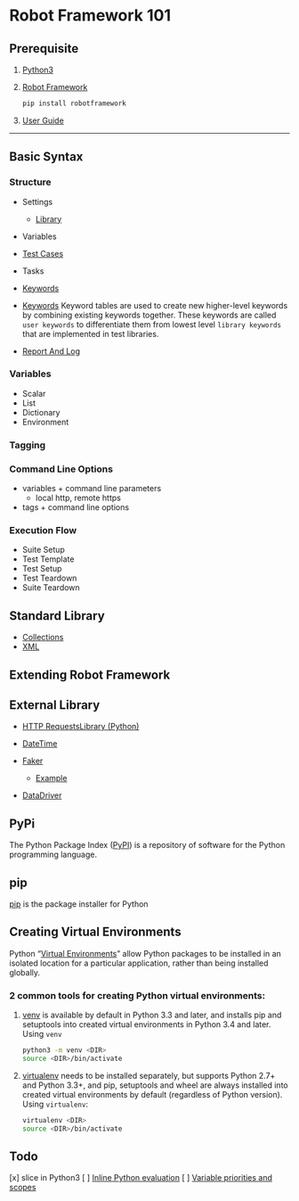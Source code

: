 # Robot Framework 101

## Prerequisite

1. [Python3](https://www.python.org/downloads/)
2. [Robot Framework](https://robotframework.org/)

   ```sh
   pip install robotframework
   ```

3. [User Guide](http://robotframework.org/robotframework/latest/RobotFrameworkUserGuide.html)

---

## Basic Syntax

### Structure

- Settings
  - [Library](https://robotframework.org/#examples)
- Variables
- [Test Cases](https://robotframework.org/#examples)
- Tasks
- [Keywords](https://robotframework.org/#examples)
- [Keywords](http://robotframework.org/robotframework/latest/RobotFrameworkUserGuide.html#creating-user-keywords)
  Keyword tables are used to create new higher-level keywords by combining existing keywords together. These keywords are called `user keywords` to differentiate them from lowest level `library keywords` that are implemented in test libraries.

- [Report And Log](https://robotframework.org/#examples)

### Variables

- Scalar
- List
- Dictionary
- Environment

### Tagging

### Command Line Options

- variables + command line parameters
  - local http, remote https
- tags + command line options

### Execution Flow

- Suite Setup
- Test Template
- Test Setup
- Test Teardown
- Suite Teardown

## Standard Library

- [Collections](http://robotframework.org/robotframework/latest/libraries/Collections.html)
- [XML](http://robotframework.org/robotframework/latest/libraries/XML.html)

## Extending Robot Framework

## External Library

- [HTTP RequestsLibrary (Python)](/requestsLibrary/README.md)

- [DateTime](http://robotframework.org/robotframework/latest/libraries/DateTime.html)
- [Faker](https://pypi.org/project/robotframework-faker/)
  - [Example](https://github.com/laurentbristiel/robotframework-faker-example)
- [DataDriver](https://github.com/Snooz82/robotframework-datadriver)

## PyPi

The Python Package Index ([PyPI](https://pypi.org/)) is a repository of software for the Python programming language.

## pip

[pip](https://pypi.org/project/pip/) is the package installer for Python

## Creating Virtual Environments

Python “[Virtual Environments](https://packaging.python.org/tutorials/installing-packages/#creating-virtual-environments)” allow Python packages to be installed in an isolated location for a particular application, rather than being installed globally.

### 2 common tools for creating Python virtual environments:

1. [venv](https://docs.python.org/3/library/venv.html) is available by default in Python 3.3 and later, and installs pip and setuptools into created virtual environments in Python 3.4 and later.
   Using `venv`

   ```sh
   python3 -m venv <DIR>
   source <DIR>/bin/activate
   ```

2. [virtualenv](https://packaging.python.org/key_projects/#virtualenv) needs to be installed separately, but supports Python 2.7+ and Python 3.3+, and pip, setuptools and wheel are always installed into created virtual environments by default (regardless of Python version).
   Using `virtualenv`:

   ```sh
   virtualenv <DIR>
   source <DIR>/bin/activate
   ```

## Todo

[x] slice in Python3
[ ] [Inline Python evaluation](http://robotframework.org/robotframework/latest/RobotFrameworkUserGuide.html#inline-python-evaluation)
[ ] [Variable priorities and scopes](http://robotframework.org/robotframework/latest/RobotFrameworkUserGuide.html#variable-priorities-and-scopes)
